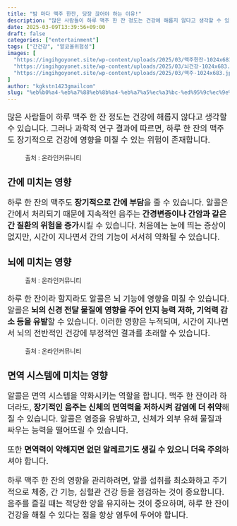 ```yaml
---
title: "밤 마다 맥주 한잔, 당장 끊어야 하는 이유!"
description: "많은 사람들이 하루 맥주 한 잔 정도는 건강에 해롭지 않다고 생각할 수 있습니다. 그러나 과학적 연구 결과에 따르면, 하루 한 잔의 맥주도 장기적으로 건강에 영향을 미칠 수 있는 위험이 존재합니다."
date: 2025-03-09T13:39:56+09:00
draft: false
categories: ["entertainment"]
tags: ["간건강", "알코올위험성"]
images: [
  "https://ingihgoyonet.site/wp-content/uploads/2025/03/맥주한잔-1024x683.jpg"
  "https://ingihgoyonet.site/wp-content/uploads/2025/03/뇌건강-1024x683.jpg"
  "https://ingihgoyonet.site/wp-content/uploads/2025/03/맥주-1024x683.jpg"
]
author: "kgkstn1423gmailcom"
slug: "%eb%b0%a4-%eb%a7%88%eb%8b%a4-%eb%a7%a5%ec%a3%bc-%ed%95%9c%ec%9e%94-%eb%8b%b9%ec%9e%a5-%eb%81%8a%ec%96%b4%ec%95%bc-%ed%95%98%eb%8a%94-%ec%9d%b4%ec%9c%a0"
---
```


<p style="font-size:18px">많은 사람들이 하루 맥주 한 잔 정도는 건강에 해롭지 않다고 생각할 수 있습니다. 그러나 과학적 연구 결과에 따르면, 하루 한 잔의 맥주도 장기적으로 건강에 영향을 미칠 수 있는 위험이 존재합니다.</p> <figure ><img src="https://ingihgoyonet.site/wp-content/uploads/2025/03/맥주한잔-1024x683.jpg" alt="" style="aspect-ratio:16/9;object-fit:cover"/><figcaption >출처 : 온라인커뮤니티</figcaption></figure> <h2 >간에 미치는 영향</h2> <p style="font-size:18px">하루 한 잔의 맥주도<strong> 장기적으로 간에 부담</strong>을 줄 수 있습니다. 알콜은 간에서 처리되기 때문에 지속적인 음주는<strong> 간경변증이나 간암과 같은 간 질환의 위험을 증가</strong>시킬 수 있습니다. 처음에는 눈에 띄는 증상이 없지만, 시간이 지나면서 간의 기능이 서서히 약화될 수 있습니다.</p> <h2 >뇌에 미치는 영향</h2> <figure ><img src="https://ingihgoyonet.site/wp-content/uploads/2025/03/뇌건강-1024x683.jpg" alt="" style="aspect-ratio:16/9;object-fit:cover"/><figcaption >출처 : 온라인커뮤니티</figcaption></figure> <p style="font-size:18px">하루 한 잔이라 할지라도 알콜은 뇌 기능에 영향을 미칠 수 있습니다. 알콜은<strong> 뇌의 신경 전달 물질에 영향을 주어 인지 능력 저하, 기억력 감소 등을 유발</strong>할 수 있습니다. 이러한 영향은 누적되며, 시간이 지나면서 뇌의 전반적인 건강에 부정적인 결과를 초래할 수 있습니다.</p> <figure ><img src="https://ingihgoyonet.site/wp-content/uploads/2025/03/맥주-1024x683.jpg" alt="" style="aspect-ratio:16/9;object-fit:cover"/><figcaption >출처 : 온라인커뮤니티</figcaption></figure> <h2 >면역 시스템에 미치는 영향</h2> <p style="font-size:18px">알콜은 면역 시스템을 약화시키는 역할을 합니다. 맥주 한 잔이라 하더라도,<strong> 장기적인 음주는 신체의 면역력을 저하시켜 감염에 더 취약</strong>해질 수 있습니다. 알콜은 염증을 유발하고, 신체가 외부 유해 물질과 싸우는 능력을 떨어뜨릴 수 있습니다.</p> <p style="font-size:18px">또한 <strong>면역력이 약해지면 없던 알레르기도 생길 수 있으니 더욱 주의</strong>하셔야 합니다.</p> <p style="font-size:18px">하루 맥주 한 잔의 영향을 관리하려면, 알콜 섭취를 최소화하고 주기적으로 체중, 간 기능, 심혈관 건강 등을 점검하는 것이 중요합니다. 음주를 즐길 때는 적당한 양을 유지하는 것이 중요하며, 하루 한 잔이 건강을 해칠 수 있다는 점을 항상 염두에 두어야 합니다.</p>